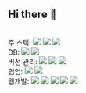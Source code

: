 ## Hi there 👋

<!--
**limyt0/limyt0** is a ✨ _special_ ✨ repository because its `README.md` (this file) appears on your GitHub profile.

Here are some ideas to get you started:

- 🔭 I’m currently working on ...
- 🌱 I’m currently learning ...
- 👯 I’m looking to collaborate on ...
- 🤔 I’m looking for help with ...
- 💬 Ask me about ...
- 📫 How to reach me: ...
- 😄 Pronouns: ...
- ⚡ Fun fact: ...
-->

<div> 
  <br> 주 스택: 
  <img src="https://img.shields.io/badge/c%23-%23239120.svg?style=flat&logo=c-sharp&logoColor=white">
  <img src="https://img.shields.io/badge/unity-%23000000.svg?style=flat&logo=unity&logoColor=white">
  <img src="https://img.shields.io/badge/c%23-%23239120.svg?style=flat&logo=unreal&logoColor=white">
  <br> DB:
  <img src="https://img.shields.io/badge/mysql-4479A1?style=flat&logo=mysql&logoColor=white">
  <img src="https://img.shields.io/badge/mariaDB-003545?style=flat&logo=mariaDB&logoColor=white">
  <br> 버전 관리: 
  <img src="https://img.shields.io/badge/github-181717?style=flat&logo=github&logoColor=white">
  <img src="https://img.shields.io/badge/git-F05032?style=flat&logo=git&logoColor=white">
  <img src="https://img.shields.io/badge/gitlab-%23181717.svg?style=flat&logo=gitlab&logoColor=white">
  <br> 협업: 
  <img src="https://img.shields.io/badge/jira-%230A0FFF.svg?style=flat&logo=jira&logoColor=white">
  <img src="https://img.shields.io/badge/Notion-%23000000.svg?style=flat&logo=notion&logoColor=white">
  <br> 웹개발:  
  <img src="https://img.shields.io/badge/java-007396?style=flat&logo=java&logoColor=white">
  <img src="https://img.shields.io/badge/html5-E34F26?style=flat&logo=html5&logoColor=white">
  <img src="https://img.shields.io/badge/css-1572B6?style=flat&logo=css3&logoColor=white">
  <img src="https://img.shields.io/badge/javascript-F7DF1E?style=flat&logo=javascript&logoColor=black">
  <img src="https://img.shields.io/badge/bootstrap-7952B3?style=flat&logo=bootstrap&logoColor=white">
</div>


